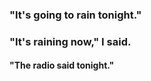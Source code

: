 <!---
richwblake/richwblake is a ✨ special ✨ repository because its `README.md` (this file) appears on your GitHub profile.
You can click the Preview link to take a look at your changes.
--->

### "It's going to rain tonight."
### "It's raining now," I said.
#### "The radio said tonight."
